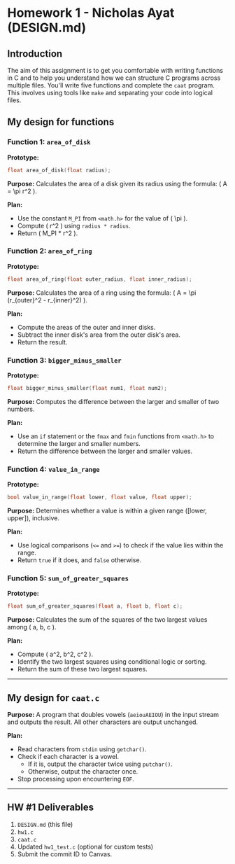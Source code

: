 # Homework 1 - Nicholas Ayat (DESIGN.md)

## Introduction
The aim of this assignment is to get you comfortable with writing functions in C and to help you understand how we can structure C programs across multiple files. You'll write five functions and complete the `caat` program. This involves using tools like `make` and separating your code into logical files.

## My design for functions

### Function 1: `area_of_disk`
**Prototype:**
```c
float area_of_disk(float radius);
```
**Purpose:** Calculates the area of a disk given its radius using the formula: \( A = \pi r^2 \).

**Plan:**
- Use the constant `M_PI` from `<math.h>` for the value of \( \pi \).
- Compute \( r^2 \) using `radius * radius`.
- Return \( M\_PI * r^2 \).

### Function 2: `area_of_ring`
**Prototype:**
```c
float area_of_ring(float outer_radius, float inner_radius);
```
**Purpose:** Calculates the area of a ring using the formula: \( A = \pi (r_{outer}^2 - r_{inner}^2) \).

**Plan:**
- Compute the areas of the outer and inner disks.
- Subtract the inner disk's area from the outer disk's area.
- Return the result.

### Function 3: `bigger_minus_smaller`
**Prototype:**
```c
float bigger_minus_smaller(float num1, float num2);
```
**Purpose:** Computes the difference between the larger and smaller of two numbers.

**Plan:**
- Use an `if` statement or the `fmax` and `fmin` functions from `<math.h>` to determine the larger and smaller numbers.
- Return the difference between the larger and smaller values.

### Function 4: `value_in_range`
**Prototype:**
```c
bool value_in_range(float lower, float value, float upper);
```
**Purpose:** Determines whether a value is within a given range \([lower, upper]\), inclusive.

**Plan:**
- Use logical comparisons (`<=` and `>=`) to check if the value lies within the range.
- Return `true` if it does, and `false` otherwise.

### Function 5: `sum_of_greater_squares`
**Prototype:**
```c
float sum_of_greater_squares(float a, float b, float c);
```
**Purpose:** Calculates the sum of the squares of the two largest values among \( a, b, c \).

**Plan:**
- Compute \( a^2, b^2, c^2 \).
- Identify the two largest squares using conditional logic or sorting.
- Return the sum of these two largest squares.

---

## My design for `caat.c`
**Purpose:** A program that doubles vowels (`aeiouAEIOU`) in the input stream and outputs the result. All other characters are output unchanged.

**Plan:**
- Read characters from `stdin` using `getchar()`.
- Check if each character is a vowel.
  - If it is, output the character twice using `putchar()`.
  - Otherwise, output the character once.
- Stop processing upon encountering `EOF`.

---

## HW #1 Deliverables
1. `DESIGN.md` (this file)
2. `hw1.c`
3. `caat.c`
4. Updated `hw1_test.c` (optional for custom tests)
5. Submit the commit ID to Canvas.